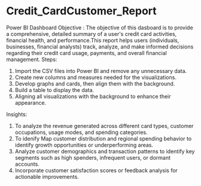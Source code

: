 # Credit_CardCustomer_Report
Power BI Dashboard
Objective : The objective of this dasboard is to provide a comprehensive, detailed summary of a user's credit card activities, financial health, and performance.This report helps users (individuals, businesses,
           financial analysts) track, analyze, and make informed decisions regarding their credit card usage, payments, and overall financial management.
Steps:
1. Import the CSV files into Power BI and remove any unnecessary data.
2. Create new columns and measures needed for the visualizations.
3. Develop graphs and cards, then align them with the background.
4. Build a table to display the data.
5. Aligning all visualizations with the background to enhance their appearance.

Insights:
1. To analyze the revenue generated across different card types, customer occupations, usage modes, and spending categories.
2. To idenify Map customer distribution and regional spending behavior to identify growth opportunities or underperforming areas.
3. Analyze customer demographics and transaction patterns to identify key segments such as high spenders, infrequent users, or dormant accounts.
4. Incorporate customer satisfaction scores or feedback analysis for actionable improvements.




   






